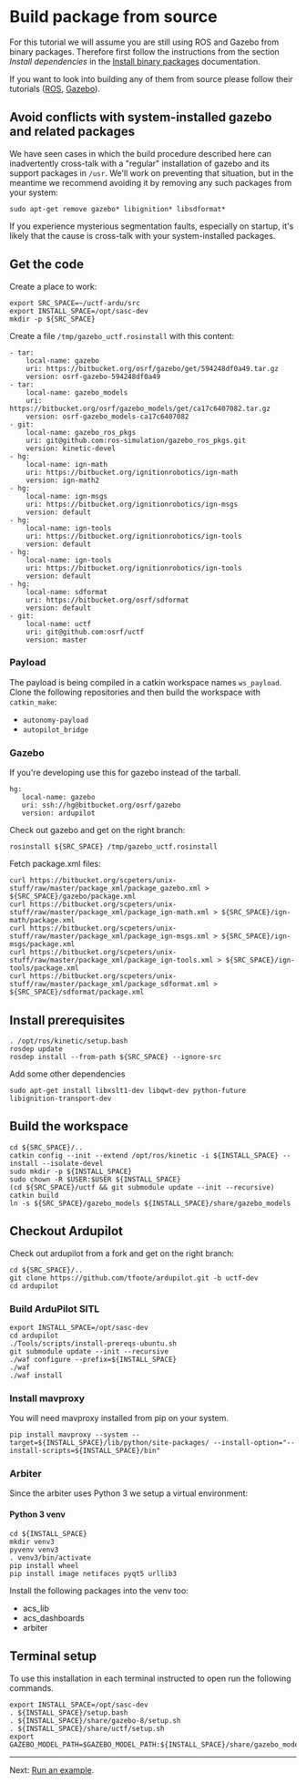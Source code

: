 # Build package from source

For this tutorial we will assume you are still using ROS and Gazebo from binary packages.
Therefore first follow the instructions from the section *Install dependencies* in the [Install binary packages](../install_binary/readme.md) documentation.

If you want to look into building any of them from source please follow their tutorials ([ROS](http://wiki.ros.org/kinetic/Installation/Source), [Gazebo](http://gazebosim.org/tutorials?tut=install_from_source)).

## Avoid conflicts with system-installed gazebo and related packages

We have seen cases in which the build procedure described here can inadvertently cross-talk with a "regular" installation of gazebo and its support packages in `/usr`. We'll work on preventing that situation, but in the meantime we recommend avoiding it by removing any such packages from your system:
~~~
sudo apt-get remove gazebo* libignition* libsdformat*
~~~
If you experience mysterious segmentation faults, especially on startup, it's likely that the cause is cross-talk with your system-installed packages.

## Get the code

Create a place to work:
~~~
export SRC_SPACE=~/uctf-ardu/src
export INSTALL_SPACE=/opt/sasc-dev
mkdir -p ${SRC_SPACE}
~~~


Create a file `/tmp/gazebo_uctf.rosinstall` with this content:
~~~
- tar:
    local-name: gazebo
    uri: https://bitbucket.org/osrf/gazebo/get/594248df0a49.tar.gz
    version: osrf-gazebo-594248df0a49
- tar:
    local-name: gazebo_models
    uri: https://bitbucket.org/osrf/gazebo_models/get/ca17c6407082.tar.gz
    version: osrf-gazebo_models-ca17c6407082
- git:
    local-name: gazebo_ros_pkgs
    uri: git@github.com:ros-simulation/gazebo_ros_pkgs.git
    version: kinetic-devel
- hg:
    local-name: ign-math
    uri: https://bitbucket.org/ignitionrobotics/ign-math
    version: ign-math2
- hg:
    local-name: ign-msgs
    uri: https://bitbucket.org/ignitionrobotics/ign-msgs
    version: default
- hg:
    local-name: ign-tools
    uri: https://bitbucket.org/ignitionrobotics/ign-tools
    version: default
- hg:
    local-name: ign-tools
    uri: https://bitbucket.org/ignitionrobotics/ign-tools
    version: default
- hg:
    local-name: sdformat
    uri: https://bitbucket.org/osrf/sdformat
    version: default
- git:
    local-name: uctf
    uri: git@github.com:osrf/uctf
    version: master

~~~

### Payload

The payload is being compiled in a catkin workspace names `ws_payload`.
Clone the following repositories and then build the workspace with `catkin_make`:

* `autonomy-payload`
* `autopilot_bridge`

### Gazebo
If you're developing use this for gazebo instead of the tarball.
~~~
hg:
   local-name: gazebo
   uri: ssh://hg@bitbucket.org/osrf/gazebo
   version: ardupilot
~~~



Check out gazebo and get on the right branch:
~~~
rosinstall ${SRC_SPACE} /tmp/gazebo_uctf.rosinstall
~~~

Fetch package.xml files:
~~~
curl https://bitbucket.org/scpeters/unix-stuff/raw/master/package_xml/package_gazebo.xml > ${SRC_SPACE}/gazebo/package.xml
curl https://bitbucket.org/scpeters/unix-stuff/raw/master/package_xml/package_ign-math.xml > ${SRC_SPACE}/ign-math/package.xml
curl https://bitbucket.org/scpeters/unix-stuff/raw/master/package_xml/package_ign-msgs.xml > ${SRC_SPACE}/ign-msgs/package.xml
curl https://bitbucket.org/scpeters/unix-stuff/raw/master/package_xml/package_ign-tools.xml > ${SRC_SPACE}/ign-tools/package.xml
curl https://bitbucket.org/scpeters/unix-stuff/raw/master/package_xml/package_sdformat.xml > ${SRC_SPACE}/sdformat/package.xml
~~~

## Install prerequisites

~~~
. /opt/ros/kinetic/setup.bash
rosdep update
rosdep install --from-path ${SRC_SPACE} --ignore-src
~~~

Add some other dependencies
~~~
sudo apt-get install libxslt1-dev libqwt-dev python-future libignition-transport-dev
~~~

## Build the workspace

~~~
cd ${SRC_SPACE}/..
catkin config --init --extend /opt/ros/kinetic -i ${INSTALL_SPACE} --install --isolate-devel
sudo mkdir -p ${INSTALL_SPACE}
sudo chown -R $USER:$USER ${INSTALL_SPACE}
(cd ${SRC_SPACE}/uctf && git submodule update --init --recursive)
catkin build
ln -s ${SRC_SPACE}/gazebo_models ${INSTALL_SPACE}/share/gazebo_models
~~~

## Checkout Ardupilot

Check out ardupilot from a fork and get on the right branch:
~~~
cd ${SRC_SPACE}/..
git clone https://github.com/tfoote/ardupilot.git -b uctf-dev
cd ardupilot
~~~

### Build ArduPilot SITL

~~~
export INSTALL_SPACE=/opt/sasc-dev
cd ardupilot
./Tools/scripts/install-prereqs-ubuntu.sh
git submodule update --init --recursive
./waf configure --prefix=${INSTALL_SPACE}
./waf
./waf install
~~~

### Install mavproxy

You will need mavproxy installed from pip on your system.
~~~
pip install mavproxy --system --target=${INSTALL_SPACE}/lib/python/site-packages/ --install-option="--install-scripts=${INSTALL_SPACE}/bin"
~~~

### Arbiter

Since the arbiter uses Python 3 we setup a virtual environment:

#### Python 3 venv

```console
cd ${INSTALL_SPACE}
mkdir venv3
pyvenv venv3
. venv3/bin/activate
pip install wheel
pip install image netifaces pyqt5 urllib3
```

Install the following packages into the venv too: 

* acs_lib
* acs_dashboards
* arbiter

## Terminal setup

To use this installation in each terminal instructed to open run the following commands.

~~~
export INSTALL_SPACE=/opt/sasc-dev
. ${INSTALL_SPACE}/setup.bash
. ${INSTALL_SPACE}/share/gazebo-8/setup.sh
. ${INSTALL_SPACE}/share/uctf/setup.sh
export GAZEBO_MODEL_PATH=$GAZEBO_MODEL_PATH:${INSTALL_SPACE}/share/gazebo_models
~~~

---

Next: [Run an example](../run_example/readme.md).
